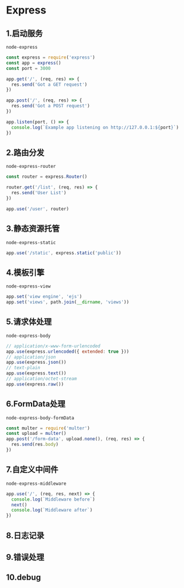 # Express

## 1.启动服务

`node-express`

```js
const express = require('express')
const app = express()
const port = 3000

app.get('/', (req, res) => {
  res.send('Got a GET request')
})

app.post('/', (req, res) => {
  res.send('Got a POST request')
})

app.listen(port, () => {
  console.log(`Example app listening on http://127.0.0.1:${port}`)
})
```

## 2.路由分发

`node-express-router`

```js
const router = express.Router()

router.get('/list', (req, res) => {
  res.send('User List')
})

app.use('/user', router)
```

## 3.静态资源托管

`node-express-static`

```js
app.use('/static', express.static('public'))
```

## 4.模板引擎

`node-express-view`

```js
app.set('view engine', 'ejs')
app.set('views', path.join(__dirname, 'views'))
```

## 5.请求体处理

`node-express-body`

```js
// application/x-www-form-urlencoded
app.use(express.urlencoded({ extended: true }))
// application/json
app.use(express.json())
// text-plain
app.use(express.text())
// application/octet-stream
app.use(express.raw())
```

## 6.FormData处理

`node-express-body-formData`

```js
const multer = require('multer')
const upload = multer()
app.post('/form-data', upload.none(), (req, res) => {
  res.send(res.body)
})
```

## 7.自定义中间件

`node-express-middleware`

```js
app.use('/', (req, res, next) => {
  console.log(`Middleware before`)
  next()
  console.log(`Middleware after`)
})
```

## 8.日志记录

## 9.错误处理

## 10.debug
